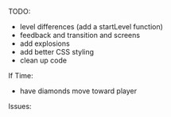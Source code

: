 TODO:
- level differences (add a startLevel function)
- feedback and transition and screens
- add explosions
- add better CSS styling
- clean up code

If Time:
- have diamonds move toward player


Issues:
